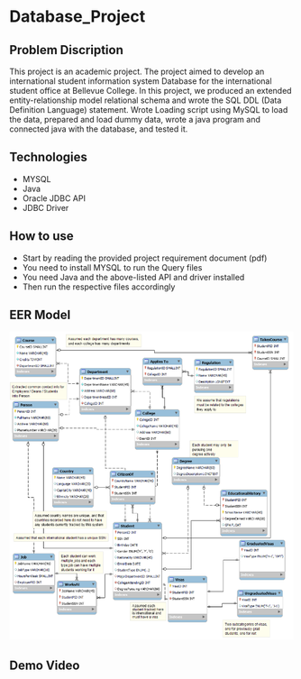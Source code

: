 # Database_Project
## Problem Discription 

This project is an academic project. The project aimed to develop an international student information system Database for the international 
student office at Bellevue College. In this project, we produced an extended entity-relationship model relational schema and wrote the SQL DDL
(Data Definition Language) statement. Wrote Loading script using MySQL to load the data, prepared and load dummy data, wrote a java program 
and connected java with the database, and tested it. 

## Technologies 
- MYSQL
- Java
- Oracle JDBC API
- JDBC Driver

## How to use 
- Start by reading the provided project requirement document (pdf)
- You need to install MYSQL to run the Query files 
- You need Java and the above-listed API and driver installed 
- Then run the respective files accordingly 

## EER Model

![](EER_Model.png)

## Demo Video

